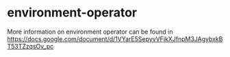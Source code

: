 # environment-operator


More information on environment operator can be found in https://docs.google.com/document/d/1VYarE5SepyvVFjkXJfnpM3JAgybxkBT53TZzqsOv_pc
